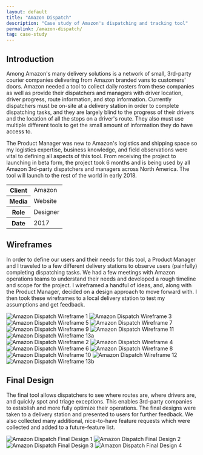 ```yaml
---
layout: default
title: "Amazon Dispatch"
description: "Case study of Amazon's dispatching and tracking tool"
permalink: /amazon-dispatch/
tag: case-study
---
```


<section>
	<h2 class="visually-hidden">Introduction</h2>
	<div>
		<p>Among Amazon's many delivery solutions is a network of small, 3rd-party courier companies delivering from Amazon branded vans to customers' doors. Amazon needed a tool to collect daily rosters from these companies as well as provide their dispatchers and managers with driver location, driver progress, route information, and stop information. Currently dispatchers must be on-site at a delivery station in order to complete dispatching tasks, and they are largely blind to the progress of their drivers and the location of all the stops on a driver's route. They also must use multiple different tools to get the small amount of information they do have access to.</p>
		<p>The Product Manager was new to Amazon's logistics and shipping space so my logistics expertise, business knowledge, and field observations were vital to defining all aspects of this tool. From receiving the project to launching in beta form, the project took 6 months and is being used by all Amazon 3rd-party dispatchers and managers across North America. The tool will launch to the rest of the world in early 2018.</p>
	</div>
	<div>
		<table>
			<tbody>
				<tr>
					<th>Client</th>
					<td>Amazon</td>
				</tr>
				<tr>
					<th>Media</th>
					<td>Website</td>
				</tr>
				<tr>
					<th>Role</th>
					<td>Designer</td>
				</tr>
				<tr>
					<th>Date</th>
					<td>2017</td>
				</tr>
			</tbody>
		</table>
	</div>
</section>
<section>
	<div>
		<h2>Wireframes</h2>
		<p>In order to define our users and their needs for this tool, a Product Manager and I traveled to a few different delivery stations to observe users (painfully) completing dispatching tasks. We had a few meetings with Amazon operations teams to understand their needs and developed a rough timeline and scope for the project. I wireframed a handful of ideas, and, along with the Product Manager, decided on a design approach to move forward with. I then took these wireframes to a local delivery station to test my assumptions and get feedback.</p>
	</div>
	<div>
		<img src="https://jessetrippe-cdn-173419.appspot.com/amazon-dispatch-wireframe-01.png" alt="Amazon Dispatch Wireframe 1">
		<img src="https://jessetrippe-cdn-173419.appspot.com/amazon-dispatch-wireframe-03.png" alt="Amazon Dispatch Wireframe 3">
		<img src="https://jessetrippe-cdn-173419.appspot.com/amazon-dispatch-wireframe-05.png" alt="Amazon Dispatch Wireframe 5">
		<img src="https://jessetrippe-cdn-173419.appspot.com/amazon-dispatch-wireframe-07.png" alt="Amazon Dispatch Wireframe 7">
		<img src="https://jessetrippe-cdn-173419.appspot.com/amazon-dispatch-wireframe-09.png" alt="Amazon Dispatch Wireframe 9">
		<img src="https://jessetrippe-cdn-173419.appspot.com/amazon-dispatch-wireframe-11.png" alt="Amazon Dispatch Wireframe 11">
		<img src="https://jessetrippe-cdn-173419.appspot.com/amazon-dispatch-wireframe-13.png" alt="Amazon Dispatch Wireframe 13a">
	</div>
	<div>
		<img src="https://jessetrippe-cdn-173419.appspot.com/amazon-dispatch-wireframe-02.png" alt="Amazon Dispatch Wireframe 2">
		<img src="https://jessetrippe-cdn-173419.appspot.com/amazon-dispatch-wireframe-04.png" alt="Amazon Dispatch Wireframe 4">
		<img src="https://jessetrippe-cdn-173419.appspot.com/amazon-dispatch-wireframe-06.png" alt="Amazon Dispatch Wireframe 6">
		<img src="https://jessetrippe-cdn-173419.appspot.com/amazon-dispatch-wireframe-08.png" alt="Amazon Dispatch Wireframe 8">
		<img src="https://jessetrippe-cdn-173419.appspot.com/amazon-dispatch-wireframe-10.png" alt="Amazon Dispatch Wireframe 10">
		<img src="https://jessetrippe-cdn-173419.appspot.com/amazon-dispatch-wireframe-12.png" alt="Amazon Dispatch Wireframe 12">
		<img src="https://jessetrippe-cdn-173419.appspot.com/amazon-dispatch-wireframe-14.png" alt="Amazon Dispatch Wireframe 13b">
	</div>
</section>
<section>
	<div>
		<h2>Final Design</h2>
		<p>The final tool allows dispatchers to see where routes are, where drivers are, and quickly spot and triage exceptions. This enables 3rd-party companies to establish and more fully optimize their operations. The final designs were taken to a delivery station and presented to users for further feedback. We also collected many additional, nice-to-have feature requests which were collected and added to a future-feature list.</p>
	</div>
	<div class="span-2">
		<img src="https://jessetrippe-cdn-173419.appspot.com/amazon-dispatch-01.png" alt="Amazon Dispatch Final Design 1">
		<img src="https://jessetrippe-cdn-173419.appspot.com/amazon-dispatch-02.png" alt="Amazon Dispatch Final Design 2">
		<img src="https://jessetrippe-cdn-173419.appspot.com/amazon-dispatch-03.png" alt="Amazon Dispatch Final Design 3">
		<img src="https://jessetrippe-cdn-173419.appspot.com/amazon-dispatch-04.png" alt="Amazon Dispatch Final Design 4">
	</div>
</section>
